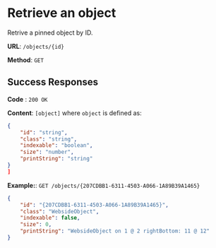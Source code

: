 # Retrieve an object
Retrive a pinned object by ID.

**URL**: `/objects/{id}`

**Method**: `GET`

## Success Responses

**Code** : `200 OK`

**Content**: `[object]` where `object` is defined as:
```json
{
    "id": "string",
    "class": "string",
    "indexable": "boolean",
    "size": "number",
    "printString": "string"
}
]
```

**Example:**: `GET /objects/{207CDBB1-6311-4503-A066-1A89B39A1465}`
```json
{
    "id": "{207CDBB1-6311-4503-A066-1A89B39A1465}",
    "class": "WebsideObject",
    "indexable": false,
    "size": 0,
    "printString": "WebsideObject on 1 @ 2 rightBottom: 11 @ 12"
}
```
